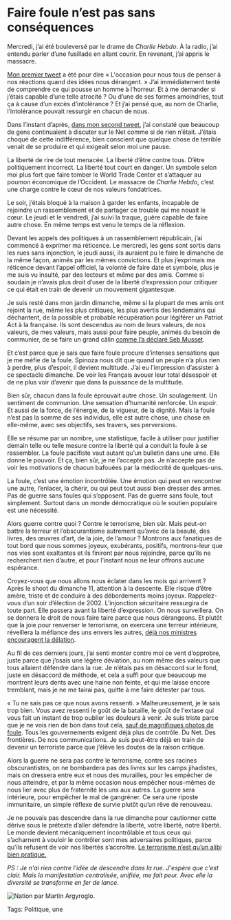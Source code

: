# Faire foule n’est pas sans conséquences

Mercredi, j’ai été bouleversé par le drame de *Charlie Hebdo*. À la radio, j’ai entendu parler d’une fusillade en allant courir. En revenant, j’ai appris le massacre.<span id="more-38872"></span>

[Mon premier tweet](https://twitter.com/crouzet/status/552818886153089024) a été pour dire « L'occasion pour nous tous de penser à nos réactions quand des idées nous dérangent. » J’ai immédiatement tenté de comprendre ce qui pousse un homme à l’horreur. Et à me demander si j’étais capable d’une telle atrocité ? Ou d’une de ses formes amoindries, tout ça à cause d’un excès d’intolérance ? Et j’ai pensé que, au nom de Charlie, l’intolérance pouvait ressurgir en chacun de nous.

Dans l’instant d’après, [dans mon second tweet](https://twitter.com/crouzet/status/552822544974495744), j’ai constaté que beaucoup de gens continuaient à discuter sur le Net comme si de rien n’était. J’étais choqué de cette indifférence, bien conscient que quelque chose de terrible venait de se produire et qui exigeait selon moi une pause.

La liberté de rire de tout menacée. La liberté d’être contre tous. D’être politiquement incorrect. La liberté tout court en danger. Un symbole selon moi plus fort que faire tomber le World Trade Center et s’attaquer au poumon économique de l’Occident. Le massacre de *Charlie Hebdo*, c’est une charge contre le cœur de nos valeurs fondatrices.

Le soir, j’étais bloqué à la maison à garder les enfants, incapable de rejoindre un rassemblement et de partager ce trouble qui me nouait le cœur. Le jeudi et le vendredi, j’ai suivi la traque, guère capable de faire autre chose. En même temps est venu le temps de la réflexion.

Devant les appels des politiques à un rassemblement républicain, j’ai commencé à exprimer ma réticence. Le mercredi, les gens sont sortis dans les rues sans injonction, le jeudi aussi, ils auraient pu le faire le dimanche de la même façon, animés par les mêmes convictions. Et plus j’exprimais ma réticence devant l’appel officiel, la volonté de faire date et symbole, plus je me suis vu insulté, par des lecteurs et même par des amis. Comme si soudain je n’avais plus droit d’user de la liberté d’expression pour critiquer ce qui était en train de devenir un mouvement gigantesque.

Je suis resté dans mon jardin dimanche, même si la plupart de mes amis ont rejoint la rue, même les plus critiques, les plus avertis des lendemains qui déchantent, de la possible et probable récupération pour légiférer un Patriot Act à la française. Ils sont descendus au nom de leurs valeurs, de nos valeurs, de mes valeurs, mais aussi pour faire peuple, animés du besoin de communier, de se faire un grand câlin [comme l’a déclaré Seb Musset](https://twitter.com/sebmusset/status/554342904328892417).

Et c’est parce que je sais que faire foule procure d’intenses sensations que je me méfie de la foule. Spinoza nous dit que quand un peuple n’a plus rien à perdre, plus d’espoir, il devient multitude. J’ai eu l’impression d’assister à ce spectacle dimanche. De voir les Français avouer leur total désespoir et de ne plus voir d’avenir que dans la puissance de la multitude.

Bien sûr, chacun dans la foule éprouvait autre chose. Un soulagement. Un sentiment de communion. Une sensation d’humanité renforcée. Un espoir. Et aussi de la force, de l’énergie, de la vigueur, de la dignité. Mais la foule n’est pas la somme de ses individus, elle est autre chose, une chose en elle-même, avec ses objectifs, ses travers, ses perversions.

Elle se résume par un nombre, une statistique, facile à utiliser pour justifier demain telle ou telle mesure contre la liberté qui a conduit la foule à se rassembler. La foule pacifiste vaut autant qu’un bulletin dans une urne. Elle donne le pouvoir. Et ça, bien sûr, je ne l’accepte pas. Je n’accepte pas de voir les motivations de chacun bafouées par la médiocrité de quelques-uns.

La foule, c’est une émotion incontrôlée. Une émotion qui peut en rencontrer une autre, l’enlacer, la chérir, ou qui peut tout aussi bien dresser des armes. Pas de guerre sans foules qui s’opposent. Pas de guerre sans foule, tout simplement. Surtout dans un monde démocratique où le soutien populaire est une nécessité.

Alors guerre contre quoi ? Contre le terrorisme, bien sûr. Mais peut-on battre la terreur et l’obscurantisme autrement qu’avec de la beauté, des livres, des œuvres d’art, de la joie, de l’amour ? Montrons aux fanatiques de tout bord que nous sommes joyeux, exubérants, positifs, montrons-leur que nos vies sont exaltantes et ils finiront par nous rejoindre, parce qu’ils ne recherchent rien d’autre, et pour l’instant nous ne leur offrons aucune espérance.

Croyez-vous que nous allons nous éclater dans les mois qui arrivent ? Après le shoot du dimanche 11, attention à la descente. Elle risque d’être amère, triste et de conduire à des débordements moins joyeux. Rappelez-vous d’un soir d’élection de 2002. L’injonction sécuritaire ressurgira de toute part. Elle passera avant la liberté d’expression. On nous surveillera. On se donnera le droit de nous faire taire parce que nous dérangeons. Et plutôt que la joie pour renverser le terrorisme, on exercera une terreur intérieure, réveillera la méfiance des uns envers les autres, [déjà nos ministres encouragent la délation](http://www.numerama.com/magazine/31818-charlie-hebdo-jusqu-a-7-ans-de-prison-pour-les-messages-d-apologie.html).

Au fil de ces derniers jours, j’ai senti monter contre moi ce vent d’opprobre, juste parce que j’osais une légère déviation, au nom même des valeurs que tous allaient défendre dans la rue. Je n’étais pas en désaccord sur le fond, juste en désaccord de méthode, et cela a suffi pour que beaucoup me montrent leurs dents avec une haine non feinte, et qui me laisse encore tremblant, mais je ne me tairai pas, quitte à me faire détester par tous.

« Tu ne sais pas ce que nous avons ressenti. » Malheureusement, je le sais trop bien. Vous avez ressenti le goût de la bataille, le goût de l'extase qui vous fait un instant de trop oublier les douleurs à venir. Je suis triste parce que je ne vois rien de bon dans tout cela, [sauf de magnifiques photos de foule](http://blog.tcrouzet.com/2015/01/12/faire-foule-nest-pas-sans-consequences/). Tous les gouvernements exigent déjà plus de contrôle. Du Net. Des frontières. De nos communications. Je suis peut-être déjà en train de devenir un terroriste parce que j’élève les doutes de la raison critique.

Alors la guerre ne sera pas contre le terrorisme, contre ses racines obscurantistes, on ne bombardera pas des livres sur les camps jihadistes, mais on dressera entre eux et nous des murailles, pour les empêcher de nous atteindre, et par la même occasion nous empêcher nous-mêmes de nous lier avec plus de fraternité les uns aux autres. La guerre sera intérieure, pour empêcher le mal de gangréner. Ce sera une riposte immunitaire, un simple réflexe de survie plutôt qu’un rêve de renouveau.

Je ne pouvais pas descendre dans la rue dimanche pour cautionner cette dérive sous le prétexte d’aller défendre la liberté, votre liberté, notre liberté. Le monde devient mécaniquement incontrôlable et tous ceux qui s’acharnent à vouloir le contrôler sont mes adversaires politiques, parce qu’ils refusent de voir nos libertés s’accroître. [Le terrorisme n’est qu’un alibi bien pratique.](http://blogs.mediapart.fr/blog/mathiasdelori/080115/ces-morts-que-nous-n-allons-pas-pleurer)

*PS : Je n'ai rien contre l'idée de descendre dans la rue. J'espère que c'est clair. Mais la manifestation centralisée, unifiée, me fait peur. Avec elle la diversité se transforme en fer de lance.*

![Nation par Martin  Argyroglo. ](http://blog.tcrouzet.comhttps://tcrouzet.com/images_tc/2015/01/11-600x900.jpg)



Tags: Politique, une